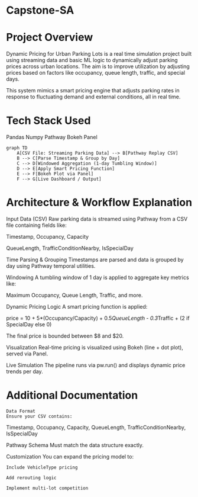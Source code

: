 # Capstone-SA

# Project Overview

Dynamic Pricing for Urban Parking Lots is a real time simulation project built using streaming data and basic ML logic to dynamically adjust parking prices across urban locations. The aim is to improve utilization by adjusting prices based on factors like occupancy, queue length, traffic, and special days.

This system mimics a smart pricing engine that adjusts parking rates in response to fluctuating demand and external conditions, all in real time.


# Tech Stack Used
Pandas
Numpy
Pathway
Bokeh
Panel

```mermaid
graph TD
    A[CSV File: Streaming Parking Data] --> B[Pathway Replay CSV]
    B --> C[Parse Timestamp & Group by Day]
    C --> D[Windowed Aggregation (1-day Tumbling Window)]
    D --> E[Apply Smart Pricing Function]
    E --> F[Bokeh Plot via Panel]
    F --> G[Live Dashboard / Output]
```


# Architecture & Workflow Explanation

Input Data (CSV)
  Raw parking data is streamed using Pathway from a CSV file containing fields like:

  Timestamp, Occupancy, Capacity

  QueueLength, TrafficConditionNearby, IsSpecialDay

  Time Parsing & Grouping
  Timestamps are parsed and data is grouped by day using Pathway temporal utilities.

  Windowing
  A tumbling window of 1 day is applied to aggregate key metrics like:

  Maximum Occupancy, Queue Length, Traffic, and more.

  Dynamic Pricing Logic
  A smart pricing function is applied:

price = 10 + 5*(Occupancy/Capacity) + 0.5*QueueLength - 0.3*Traffic + (2 if SpecialDay else 0)

The final price is bounded between $8 and $20.

Visualization
Real-time pricing is visualized using Bokeh (line + dot plot), served via Panel.

Live Simulation
The pipeline runs via pw.run() and displays dynamic price trends per day.


# Additional Documentation

    Data Format
    Ensure your CSV contains:

Timestamp, Occupancy, Capacity, QueueLength, TrafficConditionNearby, IsSpecialDay

Pathway Schema
Must match the data structure exactly.

Customization
You can expand the pricing model to:

    Include VehicleType pricing

    Add rerouting logic

    Implement multi-lot competition
